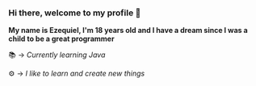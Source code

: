 ### Hi there, welcome to my profile 👋

**My name is Ezequiel, I'm 18 years old and I have a dream since I was a child to be a great programmer**

📚 → *Currently learning Java*

⚙ → *I like to learn and create new things*
